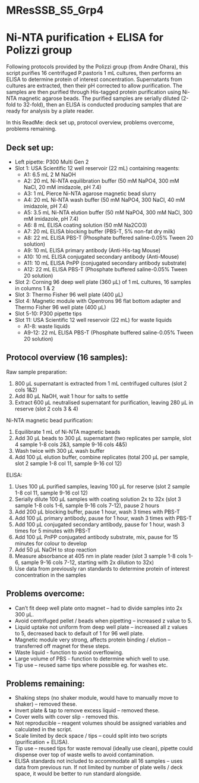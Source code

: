 # MResSSB_S5_Grp4

# Ni-NTA purification + ELISA for Polizzi group

Following protocols provided by the Polizzi group (from Andre Ohara), this script purifies 16 centrifuged P.pastoris 1 mL cultures, then performs an ELISA to determine protein of interest concentration. Supernatants from cultures are extracted, then their pH corrected to allow purification. The samples are then purified through His-tagged protein purification using Ni-NTA magnetic agarose beads. The purified samples are serially diluted (2-fold to 32-fold), then an ELISA is conducted producing samples that are ready for analysis by a plate reader.

In this ReadMe: deck set up, protocol overview, problems overcome, problems remaining.

## Deck set up:
- Left pipette: P300 Multi Gen 2
- Slot 1: USA Scientific 12 well reservoir (22 mL) containing reagents:
  - A1: 6.5 mL 2 M NaOH
  - A2: 20 mL Ni-NTA equilibration buffer (50 mM NaPO4, 300 mM NaCl, 20 mM imidazole, pH 7.4)
  - A3: 1 mL Pierce Ni-NTA agarose magnetic bead slurry
  - A4: 20 mL Ni-NTA wash buffer (50 mM NaPO4, 300 NaCl, 40 mM imidazole, pH 7.4)
  - A5: 3.5 mL Ni-NTA elution buffer (50 mM NaPO4, 300 mM NaCl, 300 mM imidazole, pH 7.4)
  - A6: 8 mL ELISA coating solution (50 mM Na2CO3)
  - A7: 20 mL ELISA blocking buffer (PBS-T, 5% non-fat dry milk)
  - A8: 22 mL ELISA PBS-T (Phosphate buffered saline-0.05% Tween 20 solution)
  - A9: 10 mL ELISA primary antibody (Anti-His-tag Mouse)
  - A10: 10 mL ELISA conjugated secondary antibody (Anti-Mouse)
  - A11: 10 mL ELISA PnPP (conjugated secondary antibody substrate)
  - A12: 22 mL ELISA PBS-T (Phosphate buffered saline-0.05% Tween 20 solution)
- Slot 2: Corning 96 deep well plate (360 µL) of 1 mL cultures, 16 samples in columns 1 & 2
- Slot 3: Thermo Fisher 96 well plate (400 µL)
- Slot 4: Magnetic module with Opentrons 96 flat bottom adapter and Thermo Fisher 96 well plate (400 µL)
- Slot 5-10: P300 pipette tips
- Slot 11: USA Scientific 12 well reservoir (22 mL) for waste liquids
  - A1-8: waste liquids
  - A9-12: 22 mL ELISA PBS-T (Phosphate buffered saline-0.05% Tween 20 solution)

## Protocol overview (16 samples): 
Raw sample preparation:
  1. 800 µL supernatant is extracted from 1 mL centrifuged cultures (slot 2 cols 1&2)
  2. Add 80 µL NaOH, wait 1 hour for salts to settle
  3. Extract 600 µL neutralised supernatant for purification, leaving 280 µL in reserve (slot 2 cols 3 & 4)

Ni-NTA magnetic bead purification:
  1. Equilibrate 1 mL of Ni-NTA magnetic beads
  2. Add 30 µL beads to 300 µL supernatant (two replicates per sample, slot 4 sample 1-8 cols 2&3, sample 9-16 cols 4&5)
  3. Wash twice with 300 µL wash buffer
  4. Add 100 µL elution buffer, combine replicates (total 200 µL per sample, slot 2 sample 1-8 col 11, sample 9-16 col 12)

ELISA:
  1. Uses 100 µL purified samples, leaving 100 µL for reserve (slot 2 sample 1-8 col 11, sample 9-16 col 12)
  2. Serially dilute 100 µL samples with coating solution 2x to 32x (slot 3 sample 1-8 cols 1-6, sample 9-16 cols 7-12), pause 2 hours
  4. Add 200 µL blocking buffer, pause 1 hour, wash 3 times with PBS-T
  5. Add 100 µL primary antibody, pause for 1 hour, wash 3 times with PBS-T
  6. Add 100 µL conjugated secondary antibody, pause for 1 hour, wash 3 times for 5 minutes with PBS-T
  7. Add 100 µL PnPP conjugated antibody substrate, mix, pause for 15 minutes for colour to develop
  8. Add 50 µL NaOH to stop reaction
  9. Measure absorbance at 405 nm in plate reader (slot 3 sample 1-8 cols 1-6, sample 9-16 cols 7-12, starting with 2x dilution to 32x)
  10. Use data from previously ran standards to determine protein of interest concentration in the samples

## Problems overcome:
- Can’t fit deep well plate onto magnet – had to divide samples into 2x 300 µL.
-	Avoid centrifuged pellet / beads when pipetting – increased z value to 5.
-	Liquid uptake not uniform from deep well plate – increased all z values to 5, decreased back to default of 1 for 96 well plate.
-	Magnetic module very strong, affects protein binding / elution – transferred off magnet for these steps.
-	Waste liquid - function to avoid overflowing.
-	Large volume of PBS - function to determine which well to use.
-	Tip use – reused same tips where possible eg. for washes etc.

## Problems remaining:
- Shaking steps (no shaker module, would have to manually move to shaker) – removed these.
-	Invert plate & tap to remove excess liquid – removed these.
-	Cover wells with cover slip - removed this.
-	Not reproducible – reagent volumes should be assigned variables and calculated in the script.
-	Scale limited by deck space / tips – could split into two scripts (purification + ELISA).
-	Tip use – reused tips for waste removal (ideally use clean), pipette could dispense over top of waste wells to avoid contamination.
-	ELISA standards not included to accommodate all 16 samples – uses data from previous run. If not limited by number of plate wells / deck space, it would be better to run standard alongside.
